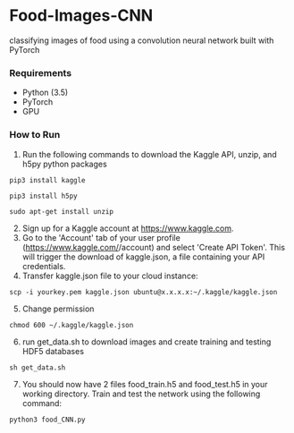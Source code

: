 # Food-Images-CNN
classifying images of food using a convolution neural network built with PyTorch

### Requirements
* Python (3.5)
* PyTorch
* GPU

### How to Run
1. Run the following commands to download the Kaggle API, unzip, and h5py python packages
```
pip3 install kaggle
```
```
pip3 install h5py
```
```
sudo apt-get install unzip
```
2. Sign up for a Kaggle account at https://www.kaggle.com. 
3. Go to the 'Account' tab of your user profile (https://www.kaggle.com/<username>/account) and select 'Create API Token'. This will trigger the download of kaggle.json, a file containing your API credentials. 
4. Transfer kaggle.json file to your cloud instance: 
```
scp -i yourkey.pem kaggle.json ubuntu@x.x.x.x:~/.kaggle/kaggle.json
```
5. Change permission
```
chmod 600 ~/.kaggle/kaggle.json 
```
6. run get_data.sh to download images and create training and testing HDF5 databases
```
sh get_data.sh
```
7. You should now have 2 files food_train.h5 and food_test.h5 in your working directory. Train and test the network using the following command:
```
python3 food_CNN.py
```
